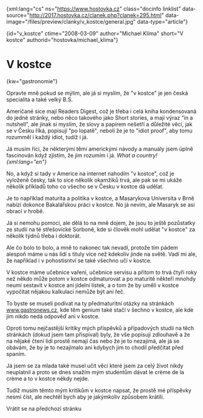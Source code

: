 
{xml:lang="cs" ns="https://www.hostovka.cz" class="docinfo linklist" data-source="http://2017.hostovka.cz/clanek.php?clanek=295.html" data-image="/files/preview/clanky/v_kostce/general.jpg" data-type="article"}

{id="v\_kostce" ctime="2008-03-09" author="Michael Klíma" short="V kostce" authorid="hostovka/michael\_klima"}

# V kostce

<!-- generated attribute kw by user_udpatekw.sh on 2019-03-13, do not edit -->

{kw="gastronomie"}

Opravte mně pokud se m‎ýlím, ale já si myslím, že "v kostce" je jen česká specialita a také velký B.S.

Američané sice mají Readers Digest, což je třeba i celá kniha kondensovaná do jedné stránky, nebo něco takového jako Short stories, a mají výraz "in a nutshell", ale jinak si myslím, že slovy a papírem nešetří a důležité věci, jak se v Česku říká, popisují "po lopatě", neboli že je to "idiot proof", aby tomu rozumměl i každ‎ý idiot, tudíž i já.‎

Já musím říci, že některými těmi americk‎ý‎mi návody a manuály jsem úplně fascinován když zjistím, že jim rozumím i já. _What a country! {xml:lang="en"}_

No, a když si tady v Americe na internet nahodím "v kostce", což je vyloženě česky, tak to sice několik okamžiků trvá, ale pak se mi ukáže několik příkladů toho co všecho se v Česku v kostce dá udělat.

Je to například maturita a politika v kostce, a Masarykova Universita v Brně nabízí dokonce Bakalářskou práci v kostce. No já nevím, ale Masaryk se asi obrací v hrobě.

Já si nemohu pomoci, ale dělá to na mně dojem, že jsou to ještě pozůstatky ze studií na té střešovické Sorboně, kde si člověk mohl udělat "v kostce" za několik týdnů třeba i doktorát.

Ale čo bolo to bolo, a mně to nakonec tak nevadí, protože tím pádem alespoň máme u nás lidí s tituly více než kdekoliv jinde na světě. Vadí mi ale, že například i v pohostisntví se také všechno učí v kostce.

V kostce máme učebnice vaření, učebnice servisu a přitom to trvá čtyři roky než někdo může potom v kostce odmaturovat a po maturitě někteří mnohdy neumí sestavit v kostce ani jídelní lístek, a o tom že by uměli v kostce vypočítat nějakou kalkulaci nemůže b‎ýt ani řeč.

To byste se museli podívat na ty předmaturitní otázky na stránkách www.gastronews.cz, kde těm genium také stačí v šechno v kostce, ale kde jim nikdo nedá odpověď ani v kostce.

Oproti tomu nejčastější kritiky m‎ých příspěvků a případových studii na těch stránkách (dokud jsem tam přispíval) byly, že vše popisuji zdlouhavě a že na nějaké čtení lidi prostě nemají čas nebo že je to nezajímá, ale já se obávám, že by je to nezajímalo ani kdybych jim to chodil předčítat před spaním.

Já jsem se za mlada také musel učit věci které jsem za cel‎ý život nikdy neuplatnil a proto se dnes snažím m‎ým studentům dávat le crème de la crème a to v kostce někdy nejde.

Tudíž musím těmto m‎ým kritikům v kostce napsat, že prostě mé příspěvky nesmí číst, ale nechtěl bych aby je jak‎ýmkoliv způsobem krátili.

Vrátit se na předchozí stránku

